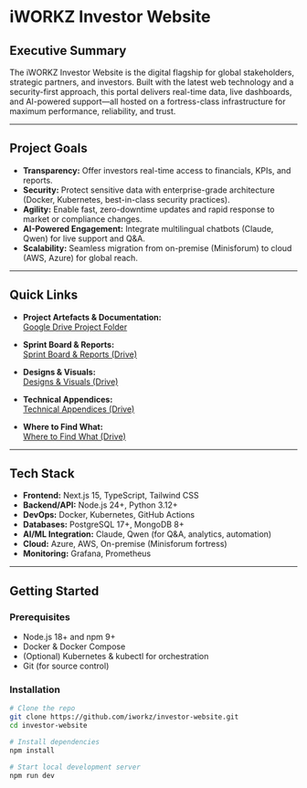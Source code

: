 # iWORKZ Investor Website

## Executive Summary

The iWORKZ Investor Website is the digital flagship for global stakeholders, strategic partners, and investors. Built with the latest web technology and a security-first approach, this portal delivers real-time data, live dashboards, and AI-powered support—all hosted on a fortress-class infrastructure for maximum performance, reliability, and trust.

---

## Project Goals

- **Transparency:** Offer investors real-time access to financials, KPIs, and reports.
- **Security:** Protect sensitive data with enterprise-grade architecture (Docker, Kubernetes, best-in-class security practices).
- **Agility:** Enable fast, zero-downtime updates and rapid response to market or compliance changes.
- **AI-Powered Engagement:** Integrate multilingual chatbots (Claude, Qwen) for live support and Q&A.
- **Scalability:** Seamless migration from on-premise (Minisforum) to cloud (AWS, Azure) for global reach.

---

## Quick Links

- **Project Artefacts & Documentation:**  
  [Google Drive Project Folder](https://drive.google.com/drive/folders/1rtNSzTJ9R56a58Fj_4Fs7d2b7bYCzZEe?usp=sharing)

- **Sprint Board & Reports:**  
  [Sprint Board & Reports (Drive)](https://drive.google.com/drive/folders/1b15BuEti2rk3ejv8NDPXPpfsvm2SV3ON?usp=drive_link)

- **Designs & Visuals:**  
  [Designs & Visuals (Drive)](https://drive.google.com/drive/folders/18K9bVxQ-oRioh0KPr8bBdobfQdaIpbz6?usp=drive_link)

- **Technical Appendices:**  
  [Technical Appendices (Drive)](https://drive.google.com/drive/folders/1rU2HLeUjSw-B5_-xK5R1MLkaognfzUsA?usp=drive_link)

- **Where to Find What:**  
  [Where to Find What (Drive)](ADD_LINK_ONCE_FILE_IS_UPLOADED)

---

## Tech Stack

- **Frontend:** Next.js 15, TypeScript, Tailwind CSS
- **Backend/API:** Node.js 24+, Python 3.12+
- **DevOps:** Docker, Kubernetes, GitHub Actions
- **Databases:** PostgreSQL 17+, MongoDB 8+
- **AI/ML Integration:** Claude, Qwen (for Q&A, analytics, automation)
- **Cloud:** Azure, AWS, On-premise (Minisforum fortress)
- **Monitoring:** Grafana, Prometheus

---

## Getting Started

### Prerequisites

- Node.js 18+ and npm 9+  
- Docker & Docker Compose  
- (Optional) Kubernetes & kubectl for orchestration  
- Git (for source control)

### Installation

```bash
# Clone the repo
git clone https://github.com/iworkz/investor-website.git
cd investor-website

# Install dependencies
npm install

# Start local development server
npm run dev
